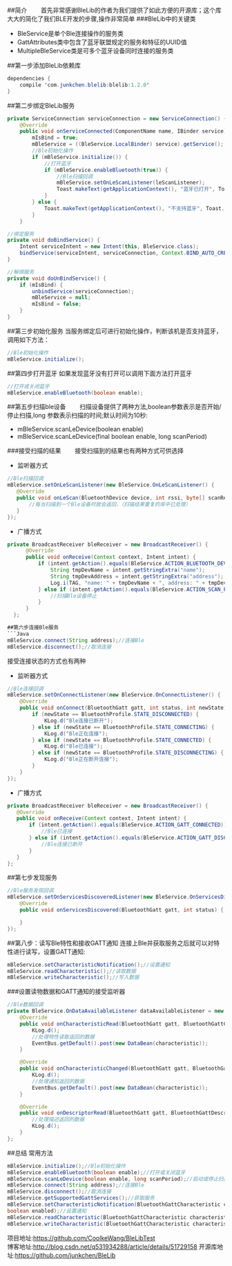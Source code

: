 ##简介
　　首先非常感谢BleLib的作者为我们提供了如此方便的开源库；这个库大大的简化了我们BLE开发的步骤,操作非常简单
###BleLib中的关键类

 - BleService是单个Ble连接操作的服务类
 - GattAttributes类中包含了蓝牙联盟规定的服务和特征的UUID值
 - MultipleBleService类是可多个蓝牙设备同时连接的服务类
 
##第一步添加BleLib依赖库
```Java
dependencies {
    compile 'com.junkchen.blelib:blelib:1.2.0'
}
```
##第二步绑定BleLib服务
```Java
private ServiceConnection serviceConnection = new ServiceConnection() {
    @Override
    public void onServiceConnected(ComponentName name, IBinder service) {
        mIsBind = true;
        mBleService = ((BleService.LocalBinder) service).getService();
        //Ble初始化操作
        if (mBleService.initialize()) {
            //打开蓝牙
            if (mBleService.enableBluetooth(true)) {
                //Ble扫描回调
                mBleService.setOnLeScanListener(leScanListener);
                Toast.makeText(getApplicationContext(), "蓝牙已打开", Toast.LENGTH_SHORT).show();
            }
        } else {
            Toast.makeText(getApplicationContext(), "不支持蓝牙", Toast.LENGTH_SHORT).show();
        }
    }

//绑定服务
private void doBindService() {
    Intent serviceIntent = new Intent(this, BleService.class);
    bindService(serviceIntent, serviceConnection, Context.BIND_AUTO_CREATE);
}

//解绑服务
private void doUnBindService() {
    if (mIsBind) {
        unbindService(serviceConnection);
        mBleService = null;
        mIsBind = false;
    }
}
```

##第三步初始化服务
当服务绑定后可进行初始化操作，判断该机是否支持蓝牙，调用如下方法：
```Java
//Ble初始化操作  
mBleService.initialize();
```

##第四步打开蓝牙
如果发现蓝牙没有打开可以调用下面方法打开蓝牙
```Java
//打开或关闭蓝牙
mBleService.enableBluetooth(boolean enable);
```

##第五步扫描ble设备
　　扫描设备提供了两种方法,boolean参数表示是否开始/停止扫描,long 参数表示扫描的时间;默认时间为10秒:

 - mBleService.scanLeDevice(boolean enable)
 - mBleService.scanLeDevice(final boolean enable, long scanPeriod)

###接受扫描的结果
　　接受扫描到的结果也有两种方式可供选择

 - 监听器方式

 ```Java
 //Ble扫描回调
mBleService.setOnLeScanListener(new BleService.OnLeScanListener() {
    @Override
    public void onLeScan(BluetoothDevice device, int rssi, byte[] scanRecord) {
        //每当扫描到一个Ble设备时就会返回，（扫描结果重复的库中已处理）
    }
});
 ```
 - 广播方式
 
 ```Java
 private BroadcastReceiver bleReceiver = new BroadcastReceiver() {
       @Override
       public void onReceive(Context context, Intent intent) {
           if (intent.getAction().equals(BleService.ACTION_BLUETOOTH_DEVICE)) {
               String tmpDevName = intent.getStringExtra("name");
               String tmpDevAddress = intent.getStringExtra("address");
               Log.i(TAG, "name: " + tmpDevName + ", address: " + tmpDevAddress);
           } else if (intent.getAction().equals(BleService.ACTION_SCAN_FINISHED)) {
               //扫描Ble设备停止
           }
       }
   };

##第六步连接Ble服务
```Java
mBleService.connect(String address);//连接Ble  
mBleService.disconnect();//取消连接  
```
接受连接状态的方式也有两种

 - 监听器方式

```Java
//Ble连接回调
mBleService.setOnConnectListener(new BleService.OnConnectListener() {
    @Override
    public void onConnect(BluetoothGatt gatt, int status, int newState) {
        if (newState == BluetoothProfile.STATE_DISCONNECTED) {
            KLog.d("Ble连接已断开");
        } else if (newState == BluetoothProfile.STATE_CONNECTING) {
            KLog.d("Ble正在连接");
        } else if (newState == BluetoothProfile.STATE_CONNECTED) {
            KLog.d("Ble已连接");
        } else if (newState == BluetoothProfile.STATE_DISCONNECTING) {
            KLog.d("Ble正在断开连接");
        }
    }
}); 
```
 - 广播方式

```Java
private BroadcastReceiver bleReceiver = new BroadcastReceiver() {
   @Override
   public void onReceive(Context context, Intent intent) {
       if (intent.getAction().equals(BleService.ACTION_GATT_CONNECTED)) {
           //Ble已连接
       } else if (intent.getAction().equals(BleService.ACTION_GATT_DISCONNECTED)) {
           //Ble连接已断开
       }
   }
};
```

##第七步发现服务
```Java
//Ble服务发现回调
mBleService.setOnServicesDiscoveredListener(new BleService.OnServicesDiscoveredListener() {
    @Override
    public void onServicesDiscovered(BluetoothGatt gatt, int status) {

    }
});
```

##第八步：读写Ble特性和接收GATT通知
连接上Ble并获取服务之后就可以对特性进行读写，设置GATT通知:
```Java
mBleService.setCharacteristicNotification();//设置通知  
mBleService.readCharacteristic();//读取数据  
mBleService.writeCharacteristic();//写入数据 
```
###设置读物数据和GATT通知的接受监听器
```Java
//Ble数据回调
private BleService.OnDataAvailableListener dataAvailableListener = new BleService.OnDataAvailableListener() {
    @Override
    public void onCharacteristicRead(BluetoothGatt gatt, BluetoothGattCharacteristic characteristic, int status) {
        KLog.d();
        //处理特性读取返回的数据
        EventBus.getDefault().post(new DataBean(characteristic));
    }

    @Override
    public void onCharacteristicChanged(BluetoothGatt gatt, BluetoothGattCharacteristic characteristic) {
        KLog.d();
        //处理通知返回的数据
        EventBus.getDefault().post(new DataBean(characteristic));
    }

    @Override
    public void onDescriptorRead(BluetoothGatt gatt, BluetoothGattDescriptor descriptor, int status) {
        //处理描述返回的数据
        KLog.d();
    }
};
```

##总结
常用方法
```Java
mBleService.initialize();//Ble初始化操作  
mBleService.enableBluetooth(boolean enable);//打开或关闭蓝牙  
mBleService.scanLeDevice(boolean enable, long scanPeriod);//启动或停止扫描Ble设备  
mBleService.connect(String address);//连接Ble  
mBleService.disconnect();//取消连接  
mBleService.getSupportedGattServices();//获取服务  
mBleService.setCharacteristicNotification(BluetoothGattCharacteristic characteristic,
boolean enabled);//设置通知  
mBleService.readCharacteristic(BluetoothGattCharacteristic characteristic);//读取数据  
mBleService.writeCharacteristic(BluetoothGattCharacteristic characteristic, byte[] value);//写入数据 
```

项目地址:https://github.com/CoolkeWang/BleLibTest<br/>
博客地址:http://blog.csdn.net/q531934288/article/details/51729158
开源库地址:https://github.com/junkchen/BleLib
